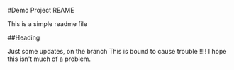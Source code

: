#Demo Project REAME

This is a simple readme file

##Heading

Just some updates, on the branch
This is bound to cause trouble !!!!
I hope this isn't much of a problem.